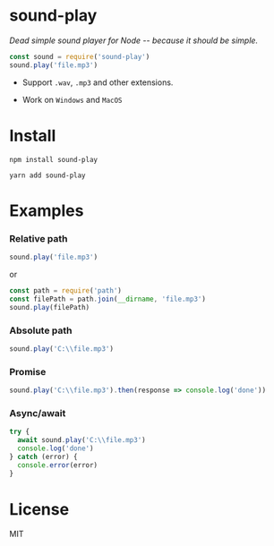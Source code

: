 # sound-play

_Dead simple sound player for Node -- because it should be simple._

```javascript
const sound = require('sound-play')
sound.play('file.mp3')
```

- Support `.wav`, `.mp3` and other extensions.

- Work on `Windows` and `MacOS`

# Install

```
npm install sound-play
```

```
yarn add sound-play
```

# Examples

### Relative path
```javascript
sound.play('file.mp3')
```

or

```javascript
const path = require('path')
const filePath = path.join(__dirname, 'file.mp3')
sound.play(filePath)
```

### Absolute path

```javascript
sound.play('C:\\file.mp3')
```

### Promise

```javascript
sound.play('C:\\file.mp3').then(response => console.log('done'))
```

### Async/await

```javascript
try {
  await sound.play('C:\\file.mp3')
  console.log('done')
} catch (error) {
  console.error(error)
}
```

# License

MIT
